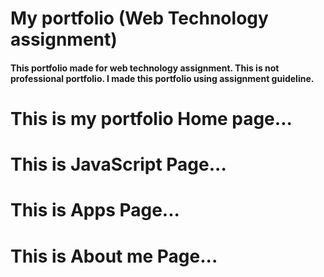 # My  portfolio (Web Technology assignment)
#### This portfolio made for web technology assignment. This is not professional portfolio. I made this portfolio using assignment guideline.

# This is my portfolio Home page...

#  This is JavaScript Page...

#  This is Apps Page...

# This is About me Page...


